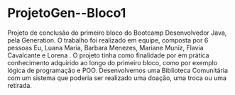 # ProjetoGen--Bloco1
Projeto de conclusão do primeiro bloco do Bootcamp Desenvolvedor Java, pela Generation. O trabalho foi realizado em equipe, composta por 6 pessoas  Eu, Luana Maria, Barbara Menezes, Mariane Muniz, Flavia Cavalcante e Lorena . O projeto tinha como finalidade por em prática conhecimento adquirido ao longo do primeiro bloco, como por exemplo lógica de programação e POO. Desenvolvemos uma Biblioteca Comunitária com um sistema que poderia ser realizado uma doação, uma troca ou uma retirada.
